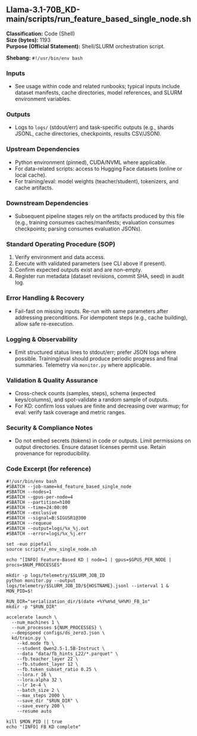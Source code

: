 ## Llama-3.1-70B_KD-main/scripts/run_feature_based_single_node.sh

**Classification:** Code (Shell)  
**Size (bytes):** 1193  
**Purpose (Official Statement):** Shell/SLURM orchestration script.

**Shebang:** `#!/usr/bin/env bash`

### Inputs
- See usage within code and related runbooks; typical inputs include dataset manifests, cache directories, model references, and SLURM environment variables.

### Outputs
- Logs to `logs/` (stdout/err) and task-specific outputs (e.g., shards JSONL, cache directories, checkpoints, results CSV/JSON).

### Upstream Dependencies
- Python environment (pinned), CUDA/NVML where applicable.
- For data-related scripts: access to Hugging Face datasets (online or local cache).
- For training/eval: model weights (teacher/student), tokenizers, and cache artifacts.

### Downstream Dependencies
- Subsequent pipeline stages rely on the artifacts produced by this file (e.g., training consumes caches/manifests; evaluation consumes checkpoints; parsing consumes evaluation JSONs).

### Standard Operating Procedure (SOP)
1. Verify environment and data access.
2. Execute with validated parameters (see CLI above if present).
3. Confirm expected outputs exist and are non-empty.
4. Register run metadata (dataset revisions, commit SHA, seed) in audit log.

### Error Handling & Recovery
- Fail-fast on missing inputs. Re-run with same parameters after addressing preconditions. For idempotent steps (e.g., cache building), allow safe re-execution.

### Logging & Observability
- Emit structured status lines to stdout/err; prefer JSON logs where possible. Training/eval should produce periodic progress and final summaries. Telemetry via `monitor.py` where applicable.

### Validation & Quality Assurance
- Cross-check counts (samples, steps), schema (expected keys/columns), and spot-validate a random sample of outputs.
- For KD: confirm loss values are finite and decreasing over warmup; for eval: verify task coverage and metric ranges.

### Security & Compliance Notes
- Do not embed secrets (tokens) in code or outputs. Limit permissions on output directories. Ensure dataset licenses permit use. Retain provenance for reproducibility.

### Code Excerpt (for reference)
```
#!/usr/bin/env bash
#SBATCH --job-name=kd_feature_based_single_node
#SBATCH --nodes=1
#SBATCH --gpus-per-node=4
#SBATCH --partition=h100
#SBATCH --time=24:00:00
#SBATCH --exclusive
#SBATCH --signal=B:SIGUSR1@300
#SBATCH --requeue
#SBATCH --output=logs/%x_%j.out
#SBATCH --error=logs/%x_%j.err

set -euo pipefail
source scripts/_env_single_node.sh

echo "[INFO] Feature-Based KD | node=1 | gpus=$GPUS_PER_NODE | procs=$NUM_PROCESSES"

mkdir -p logs/telemetry/$SLURM_JOB_ID
python monitor.py --output logs/telemetry/$SLURM_JOB_ID/${HOSTNAME}.jsonl --interval 1 &
MON_PID=$!

RUN_DIR="serialization_dir/$(date +%Y%m%d_%H%M)_FB_1n"
mkdir -p "$RUN_DIR"

accelerate launch \
  --num_machines 1 \
  --num_processes ${NUM_PROCESSES} \
  --deepspeed configs/ds_zero3.json \
  kd/train.py \
    --kd.mode fb \
    --student Qwen2.5-1.5B-Instruct \
    --data "data/fb_hints_L22/*.parquet" \
    --fb.teacher_layer 22 \
    --fb.student_layer 12 \
    --fb.token_subset_ratio 0.25 \
    --lora.r 16 \
    --lora.alpha 32 \
    --lr 1e-4 \
    --batch_size 2 \
    --max_steps 2000 \
    --save_dir "$RUN_DIR" \
    --save_every 200 \
    --resume auto

kill $MON_PID || true
echo "[INFO] FB KD complete"

```